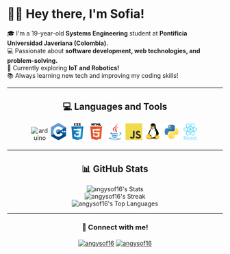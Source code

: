 # 🐱‍💻 Hey there, I'm Sofia!

🎓 I'm a 19-year-old **Systems Engineering** student at **Pontificia Universidad Javeriana (Colombia).**  
💻 Passionate about **software development, web technologies, and problem-solving.**  
🤖 Currently exploring **IoT and Robotics!**  
📚 Always learning new tech and improving my coding skills!  



---


<h2 align="center">💻 Languages and Tools</h2>
<p align="center">
    <img src="https://cdn.worldvectorlogo.com/logos/arduino-1.svg" alt="arduino" width="40" height="40" style="display: inline-block;"/>
    <img src="https://raw.githubusercontent.com/devicons/devicon/master/icons/cplusplus/cplusplus-original.svg" alt="cplusplus" width="40" height="40" style="display: inline-block;"/>
    <img src="https://raw.githubusercontent.com/devicons/devicon/master/icons/css3/css3-original-wordmark.svg" alt="css3" width="40" height="40" style="display: inline-block;"/>
    <img src="https://raw.githubusercontent.com/devicons/devicon/master/icons/html5/html5-original-wordmark.svg" alt="html5" width="40" height="40" style="display: inline-block;"/>
    <img src="https://raw.githubusercontent.com/devicons/devicon/master/icons/java/java-original.svg" alt="java" width="40" height="40" style="display: inline-block;"/>
    <img src="https://raw.githubusercontent.com/devicons/devicon/master/icons/javascript/javascript-original.svg" alt="javascript" width="40" height="40" style="display: inline-block;"/>
    <img src="https://raw.githubusercontent.com/devicons/devicon/master/icons/linux/linux-original.svg" alt="linux" width="40" height="40" style="display: inline-block;"/>
    <img src="https://raw.githubusercontent.com/devicons/devicon/master/icons/python/python-original.svg" alt="python" width="40" height="40" style="display: inline-block;"/>
    <img src="https://raw.githubusercontent.com/devicons/devicon/master/icons/react/react-original-wordmark.svg" alt="react" width="40" height="40" style="display: inline-block;"/>
</p>




---


<h2 align="center">📊 GitHub Stats</h2>
<div align="center">
  <img src="https://github-readme-stats.vercel.app/api?username=angysof16&theme=blue-green&show_icons=true&hide_border=true&count_private=true" alt="angysof16's Stats" />
</div>
<div align="center">
  <img src="https://github-readme-streak-stats.herokuapp.com/?user=angysof16&theme=blue-green&hide_border=true" alt="angysof16's Streak" />  
</div>
<div align="center">
  <img src="https://github-readme-stats.vercel.app/api/top-langs/?username=angysof16&theme=blue-green&show_icons=true&hide_border=true&layout=compact" alt="angysof16's Top Languages" />
</div>


---


<h3 align="center">📱 Connect with me!</h3>
<p align="center">
<a href="https://linkedin.com/in/angysof16" target="blank"><img align="center" src="https://raw.githubusercontent.com/rahuldkjain/github-profile-readme-generator/master/src/images/icons/Social/linked-in-alt.svg" alt="angysof16" height="30" width="40" /></a>
<a href="https://instagram.com/angysof16" target="blank"><img align="center" src="https://raw.githubusercontent.com/rahuldkjain/github-profile-readme-generator/master/src/images/icons/Social/instagram.svg" alt="angysof16" height="30" width="40" /></a>
</p>
